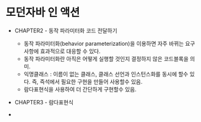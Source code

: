 # 모던자바 인 액션

- CHAPTER2 - 동작 파라미터화 코드 전달하기
  - 동작 파라미터화(behavior parameterization)을 이용하면 자주 바뀌는 요구사항에 효과적으로 대응할 수 있다.
  - 동작 파라미터화란 아직은 어떻게 실행할 것인지 결정하지 않은 코드블록을 의미.
  - 익명클래스 : 이름이 없는 클래스, 클래스 선언과 인스턴스화를 동시에 할수 있다. 즉, 즉석에서 필요한 구현을 만들어 사용할수 있음.
  - 람다표현식을 사용하여 더 간단하게 구현할수 있음.

- CHAPTER3 - 람다표현식
- 
